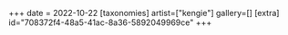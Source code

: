 +++
date = 2022-10-22
[taxonomies]
artist=["kengie"]
gallery=[]
[extra]
id="708372f4-48a5-41ac-8a36-5892049969ce"
+++